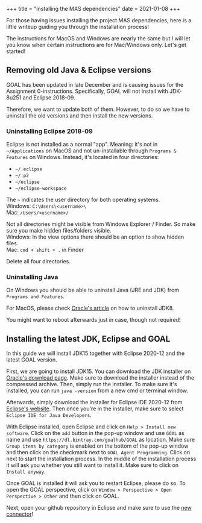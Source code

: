 +++
title = "Installing the MAS dependencies"
date = 2021-01-08
+++

For those having issues installing the project MAS dependencies, here is a little writeup guiding you through the installation process!

The instructions for MacOS and Windows are nearly the same but I will let you know when certain instructions are for Mac/Windows only. Let's get started!

## Removing old Java & Eclipse versions
GOAL has been updated in late December and is causing issues for the Assignment 0-instructions. Specifically, GOAL will not install with JDK-8u251 and Eclipse 2018-09.

Therefore, we want to update both of them. However, to do so we have to uninstall the old versions and then install the new versions.

### Uninstalling Eclipse 2018-09
Eclipse is not installed as a normal "app". Meaning: it's not in `~/Applications` on MacOS and not un-installable through `Programs & Features` on Windows. Instead, it's located in four directories:

- `~/.eclipse`
- `~/.p2`
- `~/eclipse`
- `~/eclipse-workspace`

The `~` indicates the user directory for both operating systems. \
Windows: `C:\Users\<username>\` \
Mac: `/Users/<username>/`

Not all directories might be visible from Windows Explorer / Finder. So make sure you make hidden files/folders visible. \
Windows: In the view options there should be an option to show hidden files. \
Mac: `cmd + shift + .` in Finder

Delete all four directories.

### Uninstalling Java
On Windows you should be able to uninstall Java (JRE and JDK) from `Programs and Features`.

For MacOS, please check [Oracle's article](https://docs.oracle.com/javase/10/install/installation-jdk-and-jre-macos.htm#JSJIG-GUID-F9183C70-2E96-40F4-9104-F3814A5A331F) on how to uninstall JDK8.

You might want to reboot afterwards just in case, though not required!

## Installing the latest JDK, Eclipse and GOAL
In this guide we will install JDK15 together with Eclipse 2020-12 and the latest GOAL version.

First, we are going to install JDK15. You can download the JDK installer on [Oracle's download page](https://www.oracle.com/nl/java/technologies/javase-jdk15-downloads.html). Make sure to download the installer instead of the compressed archive. Then, simply run the installer. To make sure it's installed, you can run `java -version` from a new cmd or terminal window.

Afterwards, simply download the installer for Eclipse IDE 2020-12 from [Eclipse's website](https://www.eclipse.org/downloads/). Then once you're in the installer, make sure to select `Eclipse IDE for Java Developers`.

With Eclipse installed, open Eclipse and click on `Help > Install new software`. Click on the `add` button in the pop-up window and use `GOAL` as name and use `https://dl.bintray.com/goalhub/GOAL` as location. Make sure `Group items by category` is enabled on the bottom of the pop-up window and then click on the checkmark next to `GOAL Agent Programming`. Click on next to start the installation process. In the middle of the installation process it will ask you whether you still want to install it. Make sure to click on `Install anyway`.

Once GOAL is installed it will ask you to restart Eclipse, please do so. To open the GOAL perspective, click on `Window > Perspective > Open Perspective > Other` and then click on GOAL.

Next, open your github repository in Eclipse and make sure to use the [new connector](/cbsr-eis-connector.jar)!